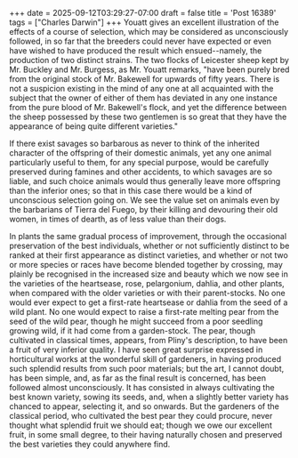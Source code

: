 +++
date = 2025-09-12T03:29:27-07:00
draft = false
title = 'Post 16389'
tags = ["Charles Darwin"]
+++
Youatt gives an excellent illustration of the effects of a course of selection, which may be considered as unconsciously followed, in so far that the breeders could never have expected or even have wished to have produced the result which ensued--namely, the production of two distinct strains. The two flocks of Leicester sheep kept by Mr. Buckley and Mr. Burgess, as Mr. Youatt remarks, "have been purely bred from the original stock of Mr. Bakewell for upwards of fifty years. There is not a suspicion existing in the mind of any one at all acquainted with the subject that the owner of either of them has deviated in any one instance from the pure blood of Mr. Bakewell's flock, and yet the difference between the sheep possessed by these two gentlemen is so great that they have the appearance of being quite different varieties."

If there exist savages so barbarous as never to think of the inherited character of the offspring of their domestic animals, yet any one animal particularly useful to them, for any special purpose, would be carefully preserved during famines and other accidents, to which savages are so liable, and such choice animals would thus generally leave more offspring than the inferior ones; so that in this case there would be a kind of unconscious selection going on. We see the value set on animals even by the barbarians of Tierra del Fuego, by their killing and devouring their old women, in times of dearth, as of less value than their dogs.

In plants the same gradual process of improvement, through the occasional preservation of the best individuals, whether or not sufficiently distinct to be ranked at their first appearance as distinct varieties, and whether or not two or more species or races have become blended together by crossing, may plainly be recognised in the increased size and beauty which we now see in the varieties of the heartsease, rose, pelargonium, dahlia, and other plants, when compared with the older varieties or with their parent-stocks. No one would ever expect to get a first-rate heartsease or dahlia from the seed of a wild plant. No one would expect to raise a first-rate melting pear from the seed of the wild pear, though he might succeed from a poor seedling growing wild, if it had come from a garden-stock. The pear, though cultivated in classical times, appears, from Pliny's description, to have been a fruit of very inferior quality. I have seen great surprise expressed in horticultural works at the wonderful skill of gardeners, in having produced such splendid results from such poor materials; but the art, I cannot doubt, has been simple, and, as far as the final result is concerned, has been followed almost unconsciously. It has consisted in always cultivating the best known variety, sowing its seeds, and, when a slightly better variety has chanced to appear, selecting it, and so onwards. But the gardeners of the classical period, who cultivated the best pear they could procure, never thought what splendid fruit we should eat; though we owe our excellent fruit, in some small degree, to their having naturally chosen and preserved the best varieties they could anywhere find.
